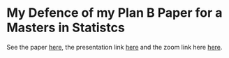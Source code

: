 # My Defence of my Plan B Paper for a Masters in Statistcs 

See the paper  [here](https://github.com/DHintz137/Embedding_Presentation/blob/main/DHintz_PlanB_Submission.pdf), the presentation link [here](dhintz137.github.io/Embedding_Presentation/) and the zoom link here [here](https://uwyo.zoom.us/j/96419822465).
